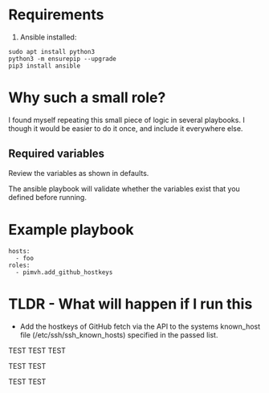# Requirements

1. Ansible installed:

```
sudo apt install python3
python3 -m ensurepip --upgrade
pip3 install ansible
```

# Why such a small role?

I found myself repeating this small piece of logic in several playbooks. I though it would be easier to do it once, and include it everywhere else.

## Required variables

Review the variables as shown in defaults.

The ansible playbook will validate whether the variables exist that you defined before running.

# Example playbook

```
hosts:
  - foo
roles:
  - pimvh.add_github_hostkeys

```

# TLDR - What will happen if I run this

- Add the hostkeys of GitHub fetch via the API to the systems known_host file (/etc/ssh/ssh_known_hosts) specified in the passed list.

TEST TEST TEST

TEST TEST

TEST TEST
